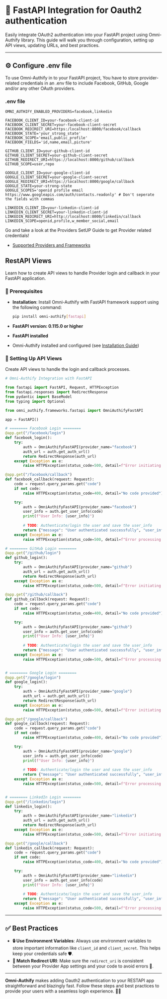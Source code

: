 # 🚀 FastAPI Integration for Oauth2 authentication

Easily integrate OAuth2 authentication into your FastAPI project using Omni-Authify library. This guide will 
walk you through configuration, setting up API views, updating URLs, and best practices.

---

## ⚙️ Configure .env file

To use Omni-Authify in to your FastAPI project, You have to store provider-related credentials in an .env file to 
include Facebook, GitHub, Google and/or any other OAuth 
providers.

### **.env file**
```dotenv
OMNI_AUTHIFY_ENABLED_PROVIDERS=facebook,linkedin

FACEBOOK_CLIENT_ID=your-facebook-client-id
FACEBOOK_CLIENT_SECRET=your-facebook-client-secret
FACEBOOK_REDIRECT_URI=https:/localhost:8000/facebook/callback
FACEBOOK_STATE='your_strong_state'
FACEBOOK_SCOPE='email,public_profile'
FACEBOOK_FIELDS='id,name,email,picture'

GITHUB_CLIENT_ID=your-github-client-id
GITHUB_CLIENT_SECRET=your-github-client-secret
GITHUB_REDIRECT_URI=https://localhost:8000/github/callback
GITHUB_SCOPE=user,repo

GOOGLE_CLIENT_ID=your-google-client-id
GOOGLE_CLIENT_SECRET=your-google-client-secret
GOOGLE_REDIRECT_URI=https://localhost:8000/google/callback
GOOGLE_STATE=your-strong-state
GOOGLE_SCOPES='openid profile email https://www.googleapis.com/auth/contacts.readonly' # Don't seperate the fields with commas

LINKEDIN_CLIENT_ID=your-linkedin-client-id
LINKEDIN_CLIENT_SECRET=your-linkedin-client-id
LINKEDIN_REDIRECT_URI=http://localhost:8000/linkedin/callback
LINKEDIN_SCOPE=openid,profile,w_member_social,email

```
Go and take a look at the Providers SetUP Guide to get Provider related credentials!
- [Supported Providers and Frameworks](providers.md)

## RestAPI Views

Learn how to create API views to handle Provider login and callback in your FastAPI application.

### 📝 Prerequisites

- **Installation**: Install Omni-Authify with FastAPI framework support using the following command:

  ```bash
  pip install omni-authify[fastapi]
  ```

- **FastAPI version: 0.115.0 or higher**
- **FastAPI installed**
- Omni-Authify installed and configured (see [Installation Guide](installation.md))

### 🚀 Setting Up API Views

Create API views to handle the login and callback processes.

```python
# Omni-Authify Integration with FastAPI

from fastapi import FastAPI, Request, HTTPException
from fastapi.responses import RedirectResponse
from pydantic import BaseModel
from typing import Optional

from omni_authify.frameworks.fastapi import OmniAuthifyFastAPI

app = FastAPI()

# ======== Facebook Login ========
@app.get("/facebook/login")
def facebook_login():
    try:
        auth = OmniAuthifyFastAPI(provider_name="facebook")
        auth_url = auth.get_auth_url()
        return RedirectResponse(auth_url)
    except Exception as e:
        raise HTTPException(status_code=500, detail=f"Error initiating Facebook login: {str(e)}")

@app.get("/facebook/callback")
def facebook_callback(request: Request):
    code = request.query_params.get("code")
    if not code:
        raise HTTPException(status_code=400, detail="No code provided")

    try:
        auth = OmniAuthifyFastAPI(provider_name="facebook")
        user_info = auth.get_user_info(code)
        print(f"User Info: {user_info}")
        
        # TODO: Authenticate/login the user and save the user_info
        return {"message": "User authenticated successfully", "user_info": user_info}
    except Exception as e:
        raise HTTPException(status_code=500, detail=f"Error processing Facebook callback: {str(e)}")

# ======== GitHub Login ========
@app.get("/github/login")
def github_login():
    try:
        auth = OmniAuthifyFastAPI(provider_name="github")
        auth_url = auth.get_auth_url()
        return RedirectResponse(auth_url)
    except Exception as e:
        raise HTTPException(status_code=500, detail=f"Error initiating GitHub login: {str(e)}")

@app.get("/github/callback")
def github_callback(request: Request):
    code = request.query_params.get("code")
    if not code:
        raise HTTPException(status_code=400, detail="No code provided")

    try:
        auth = OmniAuthifyFastAPI(provider_name="github")
        user_info = auth.get_user_info(code)
        print(f"User Info: {user_info}")
        
        # TODO: Authenticate/login the user and save the user_info
        return {"message": "User authenticated successfully", "user_info": user_info}
    except Exception as e:
        raise HTTPException(status_code=500, detail=f"Error processing GitHub callback: {str(e)}")


# ======== Google Login ========
@app.get("/google/login")
def google_login():
    try:
        auth = OmniAuthifyFastAPI(provider_name="google")
        auth_url = auth.get_auth_url()
        return RedirectResponse(auth_url)
    except Exception as e:
        raise HTTPException(status_code=500, detail=f"Error initiating Google login: {str(e)}")

@app.get("/google/callback")
def google_callback(request: Request):
    code = request.query_params.get("code")
    if not code:
        raise HTTPException(status_code=400, detail="No code provided")

    try:
        auth = OmniAuthifyFastAPI(provider_name="google")
        user_info = auth.get_user_info(code)
        print(f"User Info: {user_info}")
        
        # TODO: Authenticate/login the user and save the user_info
        return {"message": "User authenticated successfully", "user_info": user_info}
    except Exception as e:
        raise HTTPException(status_code=500, detail=f"Error processing Google callback: {str(e)}")


# ======== LinkedIn Login ========
@app.get("/linkedin/login")
def linkedin_login():
    try:
        auth = OmniAuthifyFastAPI(provider_name="linkedin")
        auth_url = auth.get_auth_url()
        return RedirectResponse(auth_url)
    except Exception as e:
        raise HTTPException(status_code=500, detail=f"Error initiating LinkedIn login: {str(e)}")

@app.get("/google/callback")
def linkedin_callback(request: Request):
    code = request.query_params.get("code")
    if not code:
        raise HTTPException(status_code=400, detail="No code provided")

    try:
        auth = OmniAuthifyFastAPI(provider_name="linkedin")
        user_info = auth.get_user_info(code)
        print(f"User Info: {user_info}")
        
        # TODO: Authenticate/login the user and save the user_info
        return {"message": "User authenticated successfully", "user_info": user_info}
    except Exception as e:
        raise HTTPException(status_code=500, detail=f"Error processing LinkedIn callback: {str(e)}")
```

---

## ✅ Best Practices

- **🔒 Use Environment Variables**: Always use environment variables to store important information like `client_id` and `client_secret`. This helps keep your credentials safe 🛡️.
- **🔗 Match Redirect URI**: Make sure the `redirect_uri` is consistent between your Provider App settings and your code to avoid errors 🚫.

---

**Omni-Authify** makes adding Oauth2 authentication to your RESTAPI app straightforward and blazingly fast. 
Follow these steps and best practices to provide your users with a seamless login experience. 🚀✨

